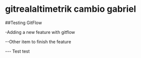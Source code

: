 # gitrealaltimetrik cambio gabriel

##Testing GitFlow

-Adding a new feature with gitflow

--Other item to finish the feature

--- Test test